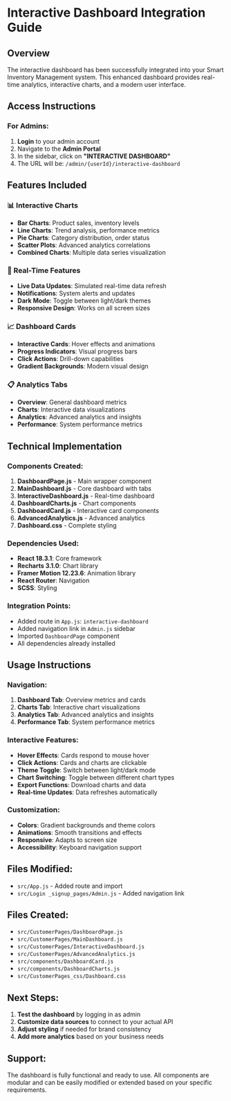 # Interactive Dashboard Integration Guide

## Overview
The interactive dashboard has been successfully integrated into your Smart Inventory Management system. This enhanced dashboard provides real-time analytics, interactive charts, and a modern user interface.

## Access Instructions

### For Admins:
1. **Login** to your admin account
2. Navigate to the **Admin Portal**
3. In the sidebar, click on **"INTERACTIVE DASHBOARD"**
4. The URL will be: `/admin/{userId}/interactive-dashboard`

## Features Included

### 📊 Interactive Charts
- **Bar Charts**: Product sales, inventory levels
- **Line Charts**: Trend analysis, performance metrics
- **Pie Charts**: Category distribution, order status
- **Scatter Plots**: Advanced analytics correlations
- **Combined Charts**: Multiple data series visualization

### 🎯 Real-Time Features
- **Live Data Updates**: Simulated real-time data refresh
- **Notifications**: System alerts and updates
- **Dark Mode**: Toggle between light/dark themes
- **Responsive Design**: Works on all screen sizes

### 📈 Dashboard Cards
- **Interactive Cards**: Hover effects and animations
- **Progress Indicators**: Visual progress bars
- **Click Actions**: Drill-down capabilities
- **Gradient Backgrounds**: Modern visual design

### 📋 Analytics Tabs
- **Overview**: General dashboard metrics
- **Charts**: Interactive data visualizations
- **Analytics**: Advanced analytics and insights
- **Performance**: System performance metrics

## Technical Implementation

### Components Created:
1. **DashboardPage.js** - Main wrapper component
2. **MainDashboard.js** - Core dashboard with tabs
3. **InteractiveDashboard.js** - Real-time dashboard
4. **DashboardCharts.js** - Chart components
5. **DashboardCard.js** - Interactive card components
6. **AdvancedAnalytics.js** - Advanced analytics
7. **Dashboard.css** - Complete styling

### Dependencies Used:
- **React 18.3.1**: Core framework
- **Recharts 3.1.0**: Chart library
- **Framer Motion 12.23.6**: Animation library
- **React Router**: Navigation
- **SCSS**: Styling

### Integration Points:
- Added route in `App.js`: `interactive-dashboard`
- Added navigation link in `Admin.js` sidebar
- Imported `DashboardPage` component
- All dependencies already installed

## Usage Instructions

### Navigation:
1. **Dashboard Tab**: Overview metrics and cards
2. **Charts Tab**: Interactive chart visualizations
3. **Analytics Tab**: Advanced analytics and insights
4. **Performance Tab**: System performance metrics

### Interactive Features:
- **Hover Effects**: Cards respond to mouse hover
- **Click Actions**: Cards and charts are clickable
- **Theme Toggle**: Switch between light/dark mode
- **Chart Switching**: Toggle between different chart types
- **Export Functions**: Download charts and data
- **Real-time Updates**: Data refreshes automatically

### Customization:
- **Colors**: Gradient backgrounds and theme colors
- **Animations**: Smooth transitions and effects
- **Responsive**: Adapts to screen size
- **Accessibility**: Keyboard navigation support

## Files Modified:
- `src/App.js` - Added route and import
- `src/Login _signup_pages/Admin.js` - Added navigation link

## Files Created:
- `src/CustomerPages/DashboardPage.js`
- `src/CustomerPages/MainDashboard.js`
- `src/CustomerPages/InteractiveDashboard.js`
- `src/CustomerPages/AdvancedAnalytics.js`
- `src/components/DashboardCard.js`
- `src/components/DashboardCharts.js`
- `src/CustomerPages_css/Dashboard.css`

## Next Steps:
1. **Test the dashboard** by logging in as admin
2. **Customize data sources** to connect to your actual API
3. **Adjust styling** if needed for brand consistency
4. **Add more analytics** based on your business needs

## Support:
The dashboard is fully functional and ready to use. All components are modular and can be easily modified or extended based on your specific requirements.
